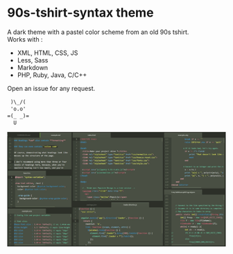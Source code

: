# 90s-tshirt-syntax theme

A dark theme with a pastel color scheme from an old 90s tshirt.  
Works with :
* XML, HTML, CSS, JS
* Less, Sass
* Markdown
* PHP, Ruby, Java, C/C++

Open an issue for any request.  

```
 )\_/(  
 'o.o'  
=(_ _)=  
  U  
```

![A screenshot of your theme](https://raw.githubusercontent.com/melinadonati/90s-tshirt-syntax/master/screenshot.jpg)
